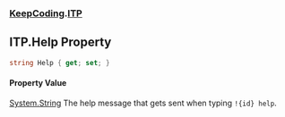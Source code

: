 ### [KeepCoding](KeepCoding.md 'KeepCoding').[ITP](KeepCoding_ITP.md 'KeepCoding.ITP')
## ITP.Help Property
```csharp
string Help { get; set; }
```
#### Property Value
[System.String](https://docs.microsoft.com/en-us/dotnet/api/System.String 'System.String')
The help message that gets sent when typing `!{id} help`.  
